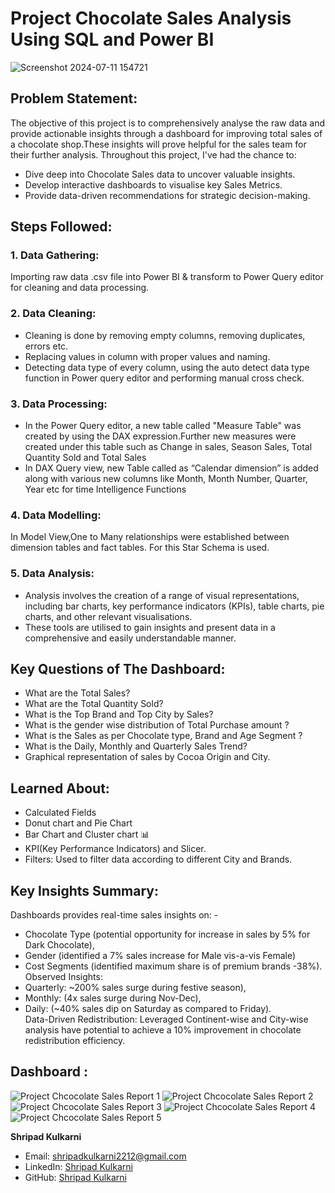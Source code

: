 # Project Chocolate Sales Analysis Using SQL and Power BI
![Screenshot 2024-07-11 154721](https://github.com/shripadk1999/Project_Chocolate_Sales_Analysis_Using_SQL_and_Power_BI/assets/161477229/657ca900-6359-4677-9073-559424eb9b39)

## Problem Statement:
The objective of this project is to comprehensively analyse the raw data and provide actionable insights through a dashboard for improving total sales of a chocolate shop.These  insights will prove helpful for the sales team for their further analysis.
Throughout this project, I've had the chance to:<br />
  * Dive deep into Chocolate Sales data to uncover valuable insights. <br />
  * Develop interactive dashboards to visualise key Sales Metrics.<br />
  * Provide data-driven recommendations for strategic decision-making.

## Steps Followed:
### 1. Data Gathering:
Importing raw data .csv file into Power BI & transform to Power Query editor for cleaning and data processing.
### 2. Data Cleaning:
* Cleaning is done by removing empty columns, removing duplicates, errors etc.<br />
* Replacing values in column with proper values and naming.<br />
* Detecting data type of every column, using the auto detect data type function in Power query editor and performing manual cross check.
### 3. Data Processing:
* In the Power Query editor, a new table called "Measure Table" was created  by using the DAX expression.Further new measures were created under this table such as Change in sales, Season Sales, Total Quantity Sold and Total Sales<br />
 * In DAX Query view, new Table called as “Calendar dimension” is added along with various new columns like Month, Month Number, Quarter, Year etc for time Intelligence Functions
### 4. Data Modelling:
 In Model View,One to Many relationships were established between dimension tables and fact tables. For this Star Schema is used.
### 5. Data Analysis:
* Analysis involves the creation of a range of visual representations, including bar charts, key performance indicators (KPIs), table charts, pie charts, and other relevant visualisations.<br />
* These tools are utilised to gain insights and present data in a comprehensive and easily understandable manner.

## Key Questions of The Dashboard:
* What are the Total Sales?<br />
* What are the Total Quantity Sold?<br />
* What is the Top Brand and Top City by Sales?<br />
* What is the gender wise distribution of Total Purchase amount ?<br />
* What is the Sales as per Chocolate type, Brand and Age Segment ?<br />
* What is the Daily, Monthly and Quarterly Sales Trend?<br />
* Graphical representation of sales by Cocoa Origin and City.<br />
## Learned About:
* Calculated Fields<br />
* Donut chart and Pie Chart<br />
* Bar Chart and Cluster chart 📊<br />
* KPI(Key Performance Indicators) and Slicer.<br />
* Filters: Used to filter data according to different City and Brands.<br />

## Key Insights Summary:
Dashboards provides real-time sales insights on: - <br />

* Chocolate Type (potential opportunity for increase in sales by 5% for Dark Chocolate), <br />
* Gender (identified a 7% sales increase for Male vis-a-vis Female) <br />
* Cost Segments (identified maximum share is of premium brands -38%).<br />
Observed Insights: <br />
* Quarterly: ~200% sales surge during festive season), <br />
* Monthly: (4x sales surge during Nov-Dec),<br />
* Daily: (~40% sales dip on Saturday as compared to Friday).<br />
Data-Driven Redistribution: Leveraged Continent-wise and City-wise analysis have potential to achieve a 10% improvement in chocolate redistribution efficiency.<br />

## Dashboard :
![Project Chcocolate Sales Report 1](https://github.com/shripadk1999/Project_Chocolate_Sales_Analysis_Using_Power_BI/assets/161477229/670be508-c8b7-4522-857c-3d57f41ace8d)
![Project Chcocolate Sales Report 2](https://github.com/shripadk1999/Project_Chocolate_Sales_Analysis_Using_Power_BI/assets/161477229/a3ced28e-0a81-46f8-83cd-7088a62a87e3)
![Project Chcocolate Sales Report 3](https://github.com/shripadk1999/Project_Chocolate_Sales_Analysis_Using_Power_BI/assets/161477229/9de53097-1339-48ee-b7c0-d72ca3025d5f)
![Project Chcocolate Sales Report 4](https://github.com/shripadk1999/Project_Chocolate_Sales_Analysis_Using_Power_BI/assets/161477229/e3834c72-c4b7-4792-9650-23570bb53700)
![Project Chcocolate Sales Report 5](https://github.com/shripadk1999/Project_Chocolate_Sales_Analysis_Using_Power_BI/assets/161477229/023b9cd2-2f0f-4f60-b736-019ddaf942d8)

**Shripad Kulkarni**  
- Email: [shripadkulkarni2212@gmail.com](mailto:shripadkulkarni2212@gmail.com)  
- LinkedIn: [Shripad Kulkarni](https://www.linkedin.com/in/shripad-kulkarni-candoit)  
- GitHub: [Shripad Kulkarni](https://github.com/shripadk1999)
